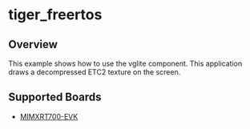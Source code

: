 # tiger_freertos

## Overview

This example shows how to use the vglite component. This application draws a
decompressed ETC2 texture on the screen.

## Supported Boards
- [MIMXRT700-EVK](../../_boards/mimxrt700evk/vglite_examples/decompress_etc2_freertos/example_board_readme.md)
